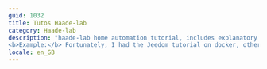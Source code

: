 ```yaml
---
guid: 1032
title: Tutos Haade-lab
category: Haade-lab
description: "haade-lab home automation tutorial, includes explanatory articles on home automation and electronics. Mainly on current home automation systems. There are also documented articles in computer science such as storage computers called Nas, (Network Storage Server). With free management systems based on linux. Tutorials on Raspberry hardware and other arms. Proper definition: The term home automation tutorial by haade-lab or electronics and computing is used to designate an informative brochure. Intended to teach data of any type, although the term has developed widely in computing.<br />
<b>Example:</b> Fortunately, I had the Jeedom tutorial on docker, otherwise I would never have been able to install it easily on the computer."
locale: en_GB
---
```

